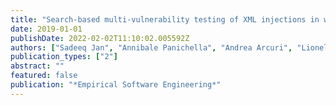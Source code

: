 ```yaml
---
title: "Search-based multi-vulnerability testing of XML injections in web applications"
date: 2019-01-01
publishDate: 2022-02-02T11:10:02.005592Z
authors: ["Sadeeq Jan", "Annibale Panichella", "Andrea Arcuri", "Lionel Briand"]
publication_types: ["2"]
abstract: ""
featured: false
publication: "*Empirical Software Engineering*"
---
```



